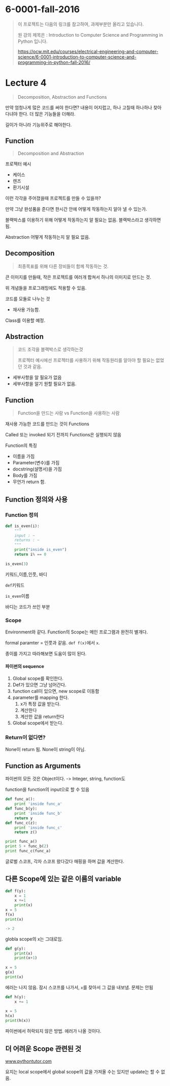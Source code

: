 # 6-0001-fall-2016

> 이 프로젝트는 다음의 링크를 참고하여, 과제부분만 올리고 있습니다.  
>
> 원 강의 제목은 : Introduction to Computer Science and Programming in Python 입니다.
>
> https://ocw.mit.edu/courses/electrical-engineering-and-computer-science/6-0001-introduction-to-computer-science-and-programming-in-python-fall-2016/



# Lecture 4

> Decomposition, Abstraction and Functions



만약 엄청나게 많은 코드를 써야 한다면? 내용이 어지럽고, 하나 고칠때 하나하나 찾아 다녀야 한다. 더 많은 기능들을 더해라.

길이가 아니라 기능위주로 해야한다.



## Function

> Decomposition and Abstraction

프로젝터 예시

- 케이스
- 렌즈
- 환기시설

 이런 각각을 주어졌을때 프로젝트를 만들 수 있을까?



만약 그냥 완성품을 준다면 한시간 안에 어떻게 작동하는지 알아 낼 수 있는가.



블랙박스를 이용하기 위해 어떻게 작동하는지 알 필요는 없음. 블랙박스라고 생각하면 됨. 

Abstraction 어떻게 작동하는지 알 필요 없음.

## Decomposition

> 최종목표를 위해 다른 장비들이 함께 작동하는 것.

큰 이미지를 만들때, 작은 프로젝트를 여러개 합쳐서 하나의 이미지로 만드는 것. 

위 개념들을 프로그래밍에도 적용할 수 있음.

코드를 모듈로 나누는 것

- 재사용 가능함.

Class를 이용할 예정.



## Abstraction

> 코드 조각을 블랙박스로 생각하는것
>
> 프로젝터 예시에선 프로젝터를 사용하기 위해 작동원리를 알아야 할 필요는 없었던 것과 같음.

- 세부사항을 알 필요가 없음
- 세부사항을 알기 원할 필요가 없음.



## Function

> Function을 만드는 사람 vs Function을 사용하는 사람

재사용 가능한 코드를 만드는 것이 Functions

Called 또는 invoked 되기 전까지 Functions은 실행되지 않음

Function의 특징

- 이름을 가짐
- Parameter(변수)를 가짐
- docstring(설명서)을 가짐
- Body를 가짐
- 무언가 return 함.



## Function 정의와 사용

### Function 정의

```python
def is_even(i):
    """
    input : ~
    returns : ~
    """
    print("inside is_even")
    return i% == 0
    
is_even(3)
```

키워드,이름,인풋, 바디

`def`키워드

`is_even`이름

바디는 코드가 쓰인 부분

### Scope

Environment와 같다. Function의 Scope는 메인 프로그램과 완전히 별개다.

formal paramter = 인풋과 같음. `def f(x)`에서 `x`.

종이를 가지고 따라해보면 도움이 많이 된다.

#### 파이썬의 sequence

1. Global scope를 확인한다.
2. Def가 있으면 그냥 넘어간다.
3. function call이 있으면, new scope로 이동함
4. parameter를 mapping 한다.
   1. x가 특정 값을 받는다.
   2. 계산한다
   3. 계산한 값을 return한다
5. Global scope에서 받는다.



### Return이 없다면?

None이 return 됨. None이 string이 아님.



## Function as Arguments

파이썬의 모든 것은 Object이다. -> Integer, string, function도 

function을 function의 input으로 할 수 있음

```python
def func_a():
    print 'inside func_a'
def func_b(y):
    print 'inside func_b'
    return y
def func_c(z):
    print 'inside func_c'
    return z()

print func_a()
print 5 + func_b(2)
print func_c(func_a)
```

글로벌 스코프, 각자 스코프 왔다갔다 매핑을 하며 값을 계산한다.



## 다른 Scope에 있는 같은 이름의 variable

```python
def f(y):
    x = 1
    x +=1
    print(x)
x = 5
f(x)
print(x)

-> 2
```

globla scope의 x는 그대로임.



```python
def g(y):
    print(x)
    print(x+1)
    
x = 5
g(x)
print(x)
```

에러는 나지 않음. 잠시 스코프를 나가서, `x`를 찾아서 그 값을 내보냄. 문제는 안됨

```python
def h(y): 
    x += 1
    
x = 5
h(x)
print(h(x))
```

파이썬에서 허락되지 않은 방법. 에러가 나올 것이다.



## 더 어려운 Scope 관련된 것

www.pythontutor.com

요지는 local scope에서 global scope의 값을 가져올 수는 있지만 update는 할 수 없음.